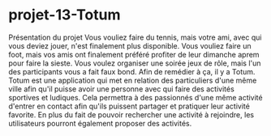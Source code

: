 # projet-13-Totum

Présentation du projet
Vous vouliez faire du tennis, mais votre ami, avec qui vous deviez jouer, n'est finalement plus disponible.
Vous vouliez faire un foot, mais vos amis ont finalement préféré profiter de leur dimanche aprem pour faire la sieste.
Vous voulez organiser une soirée jeux de rôle, mais l'un des participants vous a fait faux bond.
Afin de remédier à ça, il y a Totum.
Totum est une application qui met en relation des particuliers d'une même ville afin qu'il puisse avoir une personne avec qui faire des activités sportives et ludiques.
Cela permettra à des passionnés d'une même activité d'entrer en contact afin qu'ils puissent partager et pratiquer leur activité favorite.
En plus du fait de pouvoir rechercher une activité à rejoindre, les utilisateurs pourront également proposer des activités.
